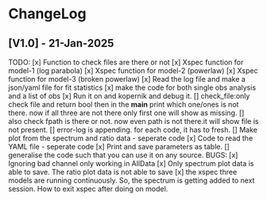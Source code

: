 # ChangeLog

## [V1.0] - 21-Jan-2025
TODO:
[x] Function to check files are there or not
[x] Xspec function for model-1 (log parabola)
[x] Xspec function for model-2 (powerlaw)
[x] Xspec function for model-3 (broken powerlaw)
[x] Read the log file and make a json/yaml file for fit statistics
[x] make the code for both single obs analysis and a list of obs
[x] Run it on and kopernik and debug it.
[] check_file:only check file and return bool then in the __main__ print which one/ones is not there. now if all three are not there only first one will show as missing.
[] also check fpath is there or not. now even path is not there.it will show file is not present.
[] error-log is appending. for each code, it has to fresh.
[] Make plot from the spectrum and ratio data - seperate code
[x] Code to read the YAML file - seperate code
[x] Print and save parameters as table.
[] generalise the code such that you can use it on any source. 
BUGS:
[x] Ignoring bad channel only working in AllData
[x] Only spectrum plot data is able to save. The ratio plot data is not able to save
[x] the xspec three models are running continuously. So, the spectrum is getting added to next session. How to exit xspec after doing on model.
